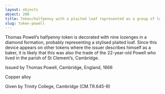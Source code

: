 ```yaml
---
layout: objects
object: 208
title: Token/halfpenny with a plaited loaf represented as a group of lozenges
slug: token-powell
---
```

Thomas Powell’s halfpenny token is decorated with nine lozenges in a diamond formation, probably representing a stylised plaited loaf.  Since this device appears on other tokens where the issuer describes himself as a baker, it is likely that this was also the trade of the 22-year-old Powell who lived in the parish of St Clement’s, Cambridge.  

Issued by Thomas Powell, Cambridge, England, 1666  

Copper alloy  

Given by Trinity College, Cambridge (CM.TR.645-R)
